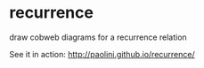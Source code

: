 recurrence
==========

draw cobweb diagrams for a recurrence relation

See it in action: http://paolini.github.io/recurrence/
